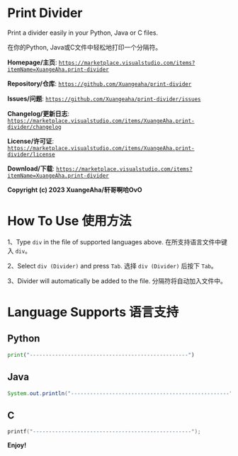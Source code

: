 # Print Divider

Print a divider easily in your Python, Java or C files.

在你的Python, Java或C文件中轻松地打印一个分隔符。

**Homepage/主页**: [`https://marketplace.visualstudio.com/items?itemName=XuangeAha.print-divider`](https://marketplace.visualstudio.com/items?itemName=XuangeAha.print-divider)

**Repository/仓库**: [`https://github.com/Xuangeaha/print-divider`](https://github.com/Xuangeaha/print-divider)

**Issues/问题**: [`https://github.com/Xuangeaha/print-divider/issues`](https://github.com/Xuangeaha/print-divider/issues)

**Changelog/更新日志**: [`https://marketplace.visualstudio.com/items/XuangeAha.print-divider/changelog`](https://marketplace.visualstudio.com/items/XuangeAha.print-divider/changelog)

**License/许可证**: [`https://marketplace.visualstudio.com/items/XuangeAha.print-divider/license`](https://marketplace.visualstudio.com/items/XuangeAha.print-divider/license)

**Download/下载**: [`https://marketplace.visualstudio.com/items?itemName=XuangeAha.print-divider`](https://marketplace.visualstudio.com/items?itemName=XuangeAha.print-divider)

**Copyright (c) 2023 XuangeAha/轩哥啊哈OvO**

# How To Use 使用方法

1、Type `div` in the file of supported languages above.  在所支持语言文件中键入 `div`。

2、Select `div (Divider)` and press `Tab`.  选择 `div (Divider)` 后按下 `Tab`。

3、Divider will automatically be added to the file.  分隔符将自动加入文件中。

# Language Supports 语言支持

## Python

```python
print("--------------------------------------------------")
```

## Java

```java
System.out.println("--------------------------------------------------");
```

## C

```c
printf("--------------------------------------------------");
```

**Enjoy!**
